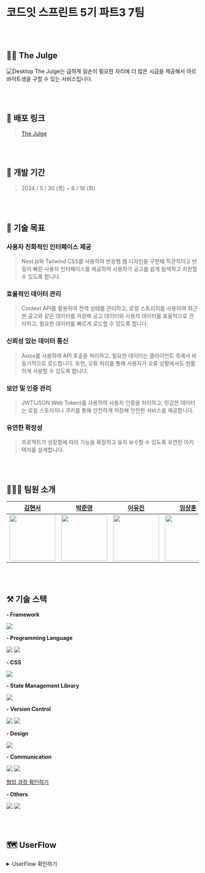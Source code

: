# 코드잇 스프린트 5기 파트3 7팀

<br><br>
## 🧑‍🍳 The Julge
![Desktop](https://github.com/jose0229/the-julge/assets/109906670/43c44751-5d1c-48cf-ad2c-1c71edb5f2fa)
The Julge는 급하게 일손이 필요한 자리에 더 많은 시급을 제공해서 아르바이트생을 구할 수 있는 서비스입니다.

<br><br>
## 🔗 배포 링크
> [The Julge](https://main--the-julge-5-7.netlify.app/notice-list)

<br><br>
## 📅 개발 기간
> 2024 / 5 / 30 (목) ~ 6 / 18 (화)

<br><br>
## 🚩 기술 목표

### 사용자 친화적인 인터페이스 제공
> Next.js와 Tailwind CSS를 사용하여 반응형 웹 디자인을 구현해 직관적이고 반응이 빠른 사용자 인터페이스를 제공하여 사용자가 공고를 쉽게 탐색하고 지원할 수 있도록 합니다.

### 효율적인 데이터 관리
> Context API를 활용하여 전역 상태를 관리하고, 로컬 스토리지를 사용하여 최근 본 공고와 같은 데이터를 저장해 공고 데이터와 사용자 데이터를 효율적으로 관리하고, 필요한 데이터를 빠르게 로드할 수 있도록 합니다.

### 신뢰성 있는 데이터 통신
> Axios를 사용하여 API 호출을 처리하고, 필요한 데이터는 클라이언트 측에서 비동기적으로 로드합니다. 또한, 오류 처리를 통해 사용자가 오류 상황에서도 원활하게 사용할 수 있도록 합니다.

### 보안 및 인증 관리
> JWT(JSON Web Token)를 사용하여 사용자 인증을 처리하고, 민감한 데이터는 로컬 스토리지나 쿠키를 통해 안전하게 저장해 안전한 서비스를 제공합니다.

### 유연한 확장성
> 프로젝트가 성장함에 따라 기능을 확장하고 유지 보수할 수 있도록 유연한 아키텍처를 설계합니다.

<br><br>
## 🧑‍🤝‍🧑 팀원 소개

|[김현서](https://github.com/hyunseo11)|[박준영](https://github.com/JunYoungee)|[이유진](https://github.com/newjinlee)|[임상훈](https://github.com/jose0229)|[전유민](https://github.com/JeonYumin94)|
|----|----|----|----|----|
|<img src="https://github.com/jose0229/the-julge/assets/109906670/4c2ae408-83cf-4010-a4f5-6c2825612cbe.png" height="120"/>|<img src="https://github.com/jose0229/the-julge/assets/109906670/296b74f1-b752-43af-b350-e8dbdad27185.png" height="120"/>|<img src="https://github.com/jose0229/the-julge/assets/109906670/c0908c56-ff86-47b5-b35c-1513f83a456b.png" height="120"/>|<img src="https://github.com/jose0229/the-julge/assets/109906670/0a0d04ab-313b-49e8-b73b-d6f595df25ec.png" height="120"/>|<img src="https://github.com/jose0229/the-julge/assets/109906670/86ab5964-47c8-407b-8e80-97c413c532fe.png" height="120"/>|

<br><br>
## ⚒️ 기술 스택

**- Framework**

<img src="https://img.shields.io/badge/react-61DAFB?style=for-the-badge&logo=react&logoColor=black">

**- Programming Language** 

<img src="https://img.shields.io/badge/next.js-000000?style=for-the-badge&logo=nextdotjs&logoColor=white">
<img src="https://img.shields.io/badge/typescript-3178C6?style=for-the-badge&logo=typescript&logoColor=white"> 

**- CSS** 

<img src="https://img.shields.io/badge/tailwindcss-06B6D4?style=for-the-badge&logo=tailwindcss&logoColor=white"> 

**- State Management Library** 

<img src="https://img.shields.io/badge/axios-5A29E4?style=for-the-badge&logo=axios&logoColor=white"> 

**- Version Control** 

<img src="https://img.shields.io/badge/github-181717?style=for-the-badge&logo=github&logoColor=white">
<img src="https://img.shields.io/badge/git-F05032?style=for-the-badge&logo=git&logoColor=white"> 

**- Design** 

<img src="https://img.shields.io/badge/figma-F24E1E?style=for-the-badge&logo=figma&logoColor=white"> 

**- Communication** 

<img src="https://img.shields.io/badge/notion-000000?style=for-the-badge&logo=notion&logoColor=white">
<img src="https://img.shields.io/badge/discord-5865F2?style=for-the-badge&logo=discord&logoColor=white">

[협업 과정 확인하기](https://typhoon-need-dad.notion.site/e9ffedec95e04d3e9618407a3274b364?v=339c3c0e53524f0e87f662e0cec4a083&pvs=74) 

**- Others** 

<img src="https://img.shields.io/badge/eslint-4B32C3?style=for-the-badge&logo=eslint&logoColor=white">
<img src="https://img.shields.io/badge/prettier-F7B93E?style=for-the-badge&logo=prettier&logoColor=white"> 

<br><br>
## 🗺️ UserFlow
<details>
<summary> UserFlow 확인하기 </summary><br>
<img src="https://github.com/jose0229/the-julge/assets/109906670/82dd3612-7fad-4f85-a03c-1699894a3c05.png" width="800"/>

<br><br>
## 💻 주요 기능
<details>
  <summary>주요 기능 확인하기</summary>
  
  ### 상단 네비게이션바

- 사장님 이메일로 로그인하면 오른쪽 상단은 '내 가게' 버튼, 알바님 이메일로 로그인하면 오른쪽 상단에 '내 프로필' 버튼 생성
- 오른쪽 '내 프로필' 버튼을 누르면 내 프로필 페이지로 이동
- '로그아웃' 버튼을 클릭하면 공고 리스트 페이지로 이동
- '알람' 버튼을 클릭하면 나에게 온 알림 확인
- 검색창에서 검색어를 입력하고 '엔터키'를 누르면 가게 이름에 검색어가 포함된 공고만 보여줌

### 로그인 페이지

- '로고 버튼'을 클릭하면 공고 리스트 페이지로 이동
- '회원가입하기' 버튼을 클릭하면 회원가입 페이지로 이동
- 유효한 이메일과 비밀번호를 입력하고 '로그인' 버튼을 클릭하면 공고 리스트 페이지로 이동
- 로그인 페이지에는 네비게이션바가 없음
- 비밀번호가 틀릴 경우 “비밀번호가 일치하지 않습니다.” 경고 창을 보여줌
- 이메일 input에서 focus out 일 때, 값이 이메일 형식이 아닐 경우 input에 빨강색 테두리와 아래에 “이메일 형식으로 작성해 주세요.” 빨강색 에러 메시지 표시
- 비밀번호 input에서 focus out 일 때, 비밀번호 길이가 8자 미만일때 input에 빨강색 테두리와 아래에 “8자 이상 작성해 주세요.” 빨강색 에러 메시지 표시
- 로그인 성공 시 엑세스 토큰 발급

### 회원가입 페이지

- '로고 버튼'을 클릭하면 공고 리스트 페이지로 이동
- '로그인하기' 버튼을 클릭하면 로그인 페이지로 이동
- 이메일 input에서 focus out 일 때, 값이 이메일 형식이 아닐 경우 이메일 input에 빨강색 테두리와 아래에 “이메일 형식으로 작성해 주세요.” 빨강색 에러 메시지 표시
- 비밀번호 input에서 focus out 일 때 비밀번호 input 값 길이가 8자 이상이 아닐 경우 비밀번호 input에 빨강색 테두리와 아래에 “8자 이상 입력해주세요.” 빨강색 에러 메시지 표시
- 비밀번호 확인 input에서 focus out 일 때 비밀번호 input 값과 비밀번호 확인 input 값이 다를 경우 비밀번호 확인 input에 빨강색 테두리와 아래에 “비밀번호가 일치하지 않습니다.” 빨강색 에러 메시지 표시
- 중복되는 이메일로 회원가입 시도 시 '이미 사용 중인 이메일입니다' 모달창 표시
- 활성화된 '가입하기' 버튼을 누르면 “가입이 완료되었습니다” alert 창을 보여주고 로그인 페이지로 이동

### 사장님 (내 가게)

- '로고 버튼'을 클릭하면 공고 리스트 페이지로 이동
- 내 가게 개수는 1개로 한정
- '가게 등록하기' 버튼 클릭 시 가게 정보 등록 페이지로 이동

### 사장님 (가게 정보 등록)

- '로고 버튼'을 클릭하면 공고 리스트 페이지로 이동
- '등록하기' 버튼을 클릭하면 가게 등록이 완료되고 “등록이 완료되었습니다.” alert 창 표시
- '확인' 버튼을 누르면 가게 정보 상세 페이지로 이동
- 주소 영역은 input으로 진행하거나 분류와 동일한 드롭다운으로 진행 가능
- 주소 제한
    - “서울시 종로구 | 서울시 중구 | 서울시 용산구 | 서울시 성동구 | 서울시 광진구 | 서울시 동대문구 | 서울시 중랑구 | 서울시 성북구 | 서울시 강북구 | 서울시 도봉구 | 서울시 노원구 | 서울시 은평구 | 서울시 서대문구 | 서울시 마포구 | 서울시 양천구 | 서울시 강서구 | 서울시 구로구 | 서울시 금천구 | 서울시 영등포구 | 서울시 동작구 | 서울시 관악구 | 서울시 서초구 | 서울시 강남구 | 서울시 송파구 | 서울시 강동구”로 제한
- 분류 선택지 제한
    - “한식 | 중식 | 일식 | 양식 | 분식 | 카페 | 편의점 | 기타” 중 선택 가능

### 사장님 (가게 정보 편집)

- '로고 버튼'을 클릭하면 공고 리스트 페이지로 이동
- '완료' 버튼 클릭 시 가게 정보 수정이 완료되고 “수정이 완료되었습니다.” alert 창 표시

### 사장님 (가게 정보 상세)

- '로고 버튼'을 클릭하면 공고 리스트 페이지로 이동
- '편집하기' 버튼을 누르면 가게 정보 편집하기 페이지로 이동
- '공고 등록하기' 버튼을 클릭하면 공고 등록하기 페이지로 이동

### 사장님 (공고 등록)

- '로고 버튼'을 클릭하면 공고 리스트 페이지로 이동
- '등록하기' 버튼을 누르면 공고가 등록되고 '등록이 완료되었습니다.' alert 창 표시
- '확인' 버튼을 누르면 공고 상세 페이지로 이동

### 사장님 (공고 상세)

- '로고 버튼'을 클릭하면 공고 리스트 페이지로 이동
- '공고 편집하기' 버튼을 누르면 공고 편집하기 페이지로 이동
- '거절하기' 버튼을 클릭하면 alert 창이 뜨고 신청 거절
- '승인하기' 버튼을 클릭하면 alert 창이 뜨고 신청 승인

### 알바님 (내 프로필 상세)

- '내 프로필 등록하기' 버튼을 클릭하면 내 프로필 등록하기 페이지로 이동
- '편집하기' 버튼을 클릭하여 내 프로필 수정 가능
- '공고 보러가기' 버튼을 누르면 공고 리스트 페이지로 이동
- 신청 내역이 없다면 공고 보러가기 버튼 표시
- 신청 내역이 있다면 결과를 페이지네이션으로 표시
- 오른쪽 상단 '알림' 버튼을 누르면 신청 결과 확인

### 알바님 (내 프로필 등록)

- '등록하기' 버튼을 누르면 “등록이 완료되었습니다.” alert 창 표시
- '확인' 버튼을 누르면 프로필 등록 완료

### 공고 리스트

- '로고 버튼'을 클릭하면 공고 리스트 페이지로 이동
- 공고 카드를 클릭하면 해당 공고 상세 페이지로 이동
- 맞춤 공고는 주소를 기준으로 설정
- 공고 정렬 기준은 마감임박순, 시급 많은 순, 시간 적은 순, 가나다순으로 설정
- 전체 공고는 페이지네이션으로 구현
- 상세 필터
    - 상세 필터 괄호 안의 숫자는 위치에서 선택한 개수 + 시작일 설정 유무 + 금액 설정 유무
    - '적용하기' 버튼을 누르면 선택한 필터 적용
    - '초기화' 버튼을 누르면 선택한 필터 내용 초기화

### 공고 상세

- '로고 버튼'을 클릭하면 공고 리스트 페이지로 이동
- '신청하기' 버튼을 누르면 프로필 등록이 되어있지 않을 경우 ”내 프로필을 먼저 등록해 주세요.” alert 창 표시 후 '확인' 버튼 클릭 시 프로필 등록 페이지로 이동
- '신청하기' 버튼을 누르면 프로필 등록이 되어있을 경우 신청 완료
- 이미 신청한 공고에서 '취소하기' 버튼 클릭 시 “신청을 취소하시겠어요?” alert 창 표시 후 '취소하기' 버튼 클릭 시 지원 취소 후 '신청하기' 버튼으로 변경
- 공고 타입
    - 구인하지 못했지만, 공고 기간이 지난 경우 지난 공고로 설정
    - 지정한 구인이 모집 완료된 경우 마감 완료로 설정
- 최근에 본 공고
    - 최신 순으로 최대 6개까지 표시
    - 6개를 초과할 경우 가장 과거의 공고 미표시
    - 최근에 본 공고를 위한 별도 API는 없으며, 브라우저 저장소 활용
</details>
